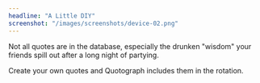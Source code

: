 ```yaml
---
headline: "A Little DIY"
screenshot: "/images/screenshots/device-02.png"
---
```

Not all quotes are in the database, especially the drunken "wisdom" your friends spill out after a long night of partying.

Create your own quotes and Quotograph includes them in the rotation.